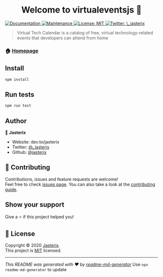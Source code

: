 <h1 align="center">Welcome to virtualeventsjs 👋</h1>
<p>
  <a href="https://github.com/jasterix/virtualeventsjs#readme" target="_blank">
    <img alt="Documentation" src="https://img.shields.io/badge/documentation-yes-brightgreen.svg" />
  </a>
  <a href="https://github.com/jasterix/virtualeventsjs/graphs/commit-activity" target="_blank">
    <img alt="Maintenance" src="https://img.shields.io/badge/Maintained%3F-yes-green.svg" />
  </a>
  <a href="https://github.com/jasterix/virtualeventsjs/blob/master/LICENSE" target="_blank">
    <img alt="License: MIT" src="https://img.shields.io/github/license/jasterix/virtualeventsjs" />
  </a>
  <a href="https://twitter.com/\_jasterix" target="_blank">
    <img alt="Twitter: \_jasterix" src="https://img.shields.io/twitter/follow/\_jasterix.svg?style=social" />
  </a>
</p>

> Virtual Tech Calendar is a catalog of free, virtual technology-related events that developers can attend from home

### 🏠 [Homepage](https://github.com/jasterix/virtualeventsjs#readme)

## Install

```sh
npm install
```

## Run tests

```sh
npm run test
```

## Author

👤 **Jasterix**

- Website: dev.to/jasterix
- Twitter: [@\_jasterix](https://twitter.com/_jasterix)
- Github: [@jasterix](https://github.com/jasterix)

## 🤝 Contributing

Contributions, issues and feature requests are welcome!<br />Feel free to check [issues page](https://github.com/jasterix/virtualeventsjs/issues). You can also take a look at the [contributing guide](https://github.com/jasterix/virtualeventsjs/blob/master/CONTRIBUTING.md).

## Show your support

Give a ⭐️ if this project helped you!

## 📝 License

Copyright © 2020 [Jasterix](https://github.com/jasterix).<br />
This project is [MIT](https://github.com/jasterix/virtualeventsjs/blob/master/LICENSE) licensed.

---

_This README was generated with ❤️ by [readme-md-generator](https://github.com/kefranabg/readme-md-generator)_
Use `npx readme-md-generator` to update
